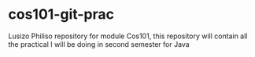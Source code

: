 # cos101-git-prac
Lusizo Philiso repository for module Cos101, this repository will contain all the practical I will be doing in second semester for Java
